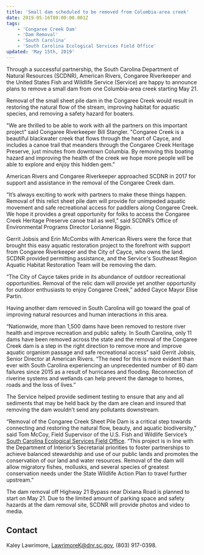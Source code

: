 ```yaml
---
title: 'Small dam scheduled to be removed from Columbia-area creek'
date: 2019-05-16T00:00:00.001Z
tags:
    - 'Congaree Creek Dam'
    - 'Dam Removal'
    - 'South Carolina'
    - 'South Carolina Ecological Services Field Office'
updated: 'May 15th, 2019'
---
```


Through a successful partnership, the South Carolina Department of Natural Resources (SCDNR), American Rivers, Congaree Riverkeeper and the United States Fish and Wildlife Service (Service) are happy to announce plans to remove a small dam from one Columbia-area creek starting May 21.

Removal of the small sheet pile dam in the Congaree Creek would result in restoring the natural flow of the stream, improving habitat for aquatic species, and removing a safety hazard for boaters.

"We are thrilled to be able to work with all the partners on this important project" said Congaree Riverkeeper Bill Stangler. "Congaree Creek is a beautiful blackwater creek that flows through the heart of Cayce, and includes a canoe trail that meanders through the Congaree Creek Heritage Preserve, just minutes from downtown Columbia. By removing this boating hazard and improving the health of the creek we hope more people will be able to explore and enjoy this hidden gem."

American Rivers and Congaree Riverkeeper approached SCDNR in 2017 for support and assistance in the removal of the Congaree Creek dam.

“It’s always exciting to work with partners to make these things happen.  Removal of this relict sheet pile dam will provide for unimpeded aquatic movement and safe recreational access for paddlers along Congaree Creek.  We hope it provides a great opportunity for folks to access the Congaree Creek Heritage Preserve canoe trail as well,” said SCDNR’s Office of Environmental Programs Director Lorianne Riggin. 

Gerrit Jobsis and Erin McCombs with American Rivers were the force that brought this easy aquatic restoration project to the forefront with support from Congaree Riverkeeper and the City of Cayce, who owns the land. SCDNR provided permitting assistance, and the Service's Southeast Region Aquatic Habitat Restoration Team will be removing the dam.

“The City of Cayce takes pride in its abundance of outdoor recreational opportunities. Removal of the relic dam will provide yet another opportunity for outdoor enthusiasts to enjoy Congaree Creek,” added Cayce Mayor Elise Partin. 

Having another dam removed in South Carolina will go toward the goal of improving natural resources and human interactions in this area.

“Nationwide, more than 1,500 dams have been removed to restore river health and improve recreation and public safety.  In South Carolina, only 11 dams have been removed across the state and the removal of the Congaree Creek dam is a step in the right direction to remove more and improve aquatic organism passage and safe recreational access” said Gerrit Jobsis, Senior Director at American Rivers. “The need for this is more evident than ever with South Carolina experiencing an unprecedented number of 80 dam failures since 2015 as a result of hurricanes and flooding.  Reconnection of riverine systems and wetlands can help prevent the damage to homes, roads and the loss of lives.”

The Service helped provide sediment testing to ensure that any and all sediments that may be held back by the dam are clean and insured that removing the dam wouldn’t send any pollutants downstream.

“Removal of the Congaree Creek Sheet Pile Dam is a critical step towards connecting and restoring the natural flow, beauty, and aquatic biodiversity,” said Tom McCoy, Field Supervisor of the U.S. Fish and Wildlife Service’s [South Carolina Ecological Services Field Office](/charleston).  “This project is in line with the Department of Interior’s Secretarial priorities to foster partnerships to achieve balanced stewardship and use of our public lands and promotes the conservation of our land and water resources.  Removal of the dam will allow migratory fishes, mollusks, and several species of greatest conservation needs under the State Wildlife Action Plan to travel further upstream.”

The dam removal off Highway 21 Bypass near Dixiana Road is planned to start on May 21. Due to the limited amount of parking space and safety hazards at the dam removal site, SCDNR will provide photos and video to media.

## Contact

Kaley Lawrimore, [LawrimoreK@dnr.sc.gov](mailto:LawrimoreK@dnr.sc.gov), (803) 917-0398.
